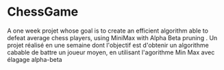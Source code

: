 # ChessGame
A one week projet whose goal is to create an efficient algorithm able to defeat average chess players, using MiniMax with Alpha Beta pruning . Un projet réalisé en une semaine dont l'objectif est d'obtenir un algorithme cabable de battre un joueur moyen, en utilisant l'agorithme Min Max avec élagage alpha-beta
